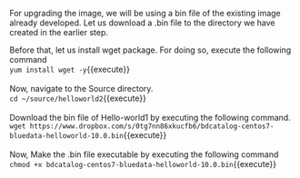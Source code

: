 For upgrading the image, we will be using a bin file of the existing image already developed. Let us download a .bin file to the directory we have created in the earlier step. 
<br>

Before that, let us install wget package. For doing so, execute the following command
<br>
`yum install wget -y`{{execute}}<br>
<br>
Now, navigate to the Source directory.
<br>
`cd ~/source/helloworld2`{{execute}}
<br>
<br>Download the bin file of Hello-world1 by executing the following command.
<br>
`wget https://www.dropbox.com/s/0tg7nn86xkucfb6/bdcatalog-centos7-bluedata-helloworld-10.0.bin`{{execute}}
<br><br>
Now, Make the .bin file executable by executing the following command<br>
`chmod +x bdcatalog-centos7-bluedata-helloworld-10.0.bin`{{execute}}


